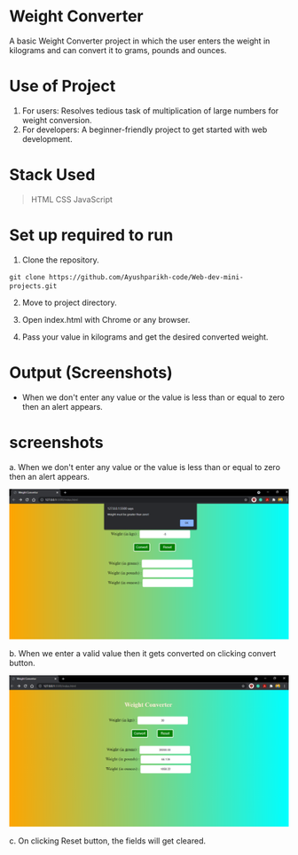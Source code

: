 # Weight Converter

A basic Weight Converter project in which the user enters the weight in kilograms and can convert it to 
grams, pounds and ounces.

# Use of Project
1. For users: Resolves tedious task of multiplication of large numbers for weight conversion.
2. For developers: A beginner-friendly project to get started with web development. 

# Stack Used
> HTML
> CSS
> JavaScript
# Set up required to run
1. Clone the repository.
```
git clone https://github.com/Ayushparikh-code/Web-dev-mini-projects.git
```
2. Move to project directory.

3. Open index.html with Chrome or any browser.

4. Pass your value in kilograms and get the desired converted weight.

# Output (Screenshots)
- When we don't enter any value or the value is less than or equal to zero then an alert appears.

# screenshots
a. When we don't enter any value or the value is less than or equal to zero then an alert appears.

![](https://raw.githubusercontent.com/Ayushparikh-code/Web-dev-mini-projects/main/Weight%20Converter/screenshots/when_no_value_passed.png)

b. When we enter a valid value then it gets converted on clicking convert button.

![](https://github.com/Ayushparikh-code/Web-dev-mini-projects/blob/main/Weight%20Converter/screenshots/smooth_functioning.png?raw=true)


c. On clicking Reset button, the fields will get cleared.
